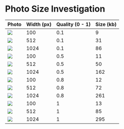# Photo Size Investigation

| Photo                      | Width (px) | Quality (0 - 1) | Size (kb) |
| -------------------------- | ---------- | --------------- | --------- |
| ![](./photos/IMG_2165.jpg) | 100        | 0.1             | 9         |
| ![](./photos/IMG_2166.jpg) | 512        | 0.1             | 31        |
| ![](./photos/IMG_2167.jpg) | 1024       | 0.1             | 86        |
| ![](./photos/IMG_2171.jpg) | 100        | 0.5             | 11        |
| ![](./photos/IMG_2172.jpg) | 512        | 0.5             | 50        |
| ![](./photos/IMG_2173.jpg) | 1024       | 0.5             | 162       |
| ![](./photos/IMG_2174.jpg) | 100        | 0.8             | 12        |
| ![](./photos/IMG_2175.jpg) | 512        | 0.8             | 72        |
| ![](./photos/IMG_2175.jpg) | 1024       | 0.8             | 261       |
| ![](./photos/IMG_2168.jpg) | 100        | 1               | 13        |
| ![](./photos/IMG_2169.jpg) | 512        | 1               | 85        |
| ![](./photos/IMG_2170.jpg) | 1024       | 1               | 295       |
